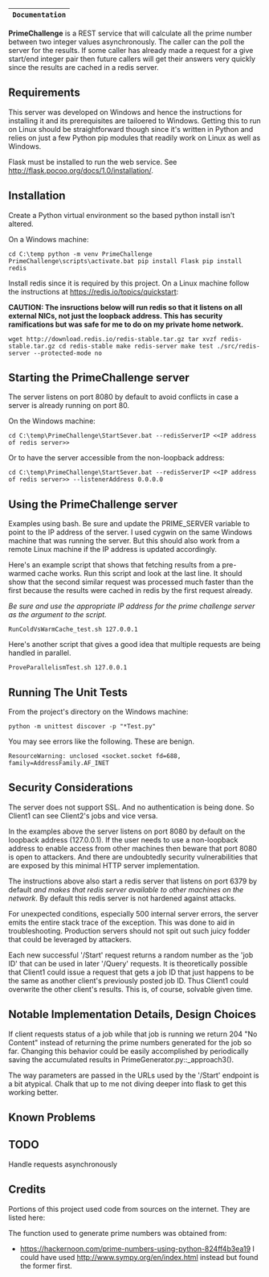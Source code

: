 | **`Documentation`** |
|-----------------|

**PrimeChallenge** is a REST service that will calculate all the prime number between two integer values asynchronously. The caller can the poll the server for the results. If some caller has already made a request for a give start/end integer pair then future callers will get their answers very quickly since the results are cached in a redis server.

## Requirements
This server was developed on Windows and hence the instructions for installing it and its prerequisites are tailoered to Windows. Getting this to run on Linux should be straightforward though since it's written in Python and relies on just a few Python pip modules that readily work on Linux as well as Windows.

Flask must be installed to run the web service. See http://flask.pocoo.org/docs/1.0/installation/.


## Installation
Create a Python virtual environment so the based python install isn't altered.

On a Windows machine:

`cd C:\temp
python -m venv PrimeChallenge
PrimeChallenge\scripts\activate.bat
pip install Flask
pip install redis
`

Install redis since it is required by this project. On a Linux machine follow the instructions at https://redis.io/topics/quickstart:

**CAUTION: The insructions below will run redis so that it listens on all external NICs, not just the loopback address. This has security ramifications but was safe for me to do on my private home network.**

`wget http://download.redis.io/redis-stable.tar.gz
tar xvzf redis-stable.tar.gz
cd redis-stable
make
redis-server
make test
./src/redis-server --protected-mode no
`

## Starting the PrimeChallenge server
The server listens on port 8080 by default to avoid conflicts in case a server is already running on port 80.

On the Windows machine:

`cd C:\temp\PrimeChallenge\StartSever.bat --redisServerIP <<IP address of redis server>>`

Or to have the server accessible from the non-loopback address:

`cd C:\temp\PrimeChallenge\StartSever.bat --redisServerIP <<IP address of redis server>> --listenerAddress 0.0.0.0`


## Using the PrimeChallenge server

Examples using bash. Be sure and update the PRIME_SERVER variable to point to the IP address of the server. I used cygwin on the same Windows machine that was running the server. But this should also work from a remote Linux machine if the IP address is updated accordingly.

Here's an example script that shows that fetching results from a pre-warmed cache works. Run this script and look at the last line. It should show that the second similar request was processed much faster than the first because the results were cached in redis by the first request already.

_Be sure and use the appropriate IP address for the prime challenge server as the argument to the script._

`RunColdVsWarmCache_test.sh 127.0.0.1
`

Here's another script that gives a good idea that multiple requests are being handled in parallel.

`ProveParallelismTest.sh 127.0.0.1
`


## Running The Unit Tests
From the project's directory on the Windows machine:

`python -m unittest discover -p "*Test.py"`

You may see errors like the following. These are benign.

`ResourceWarning: unclosed <socket.socket fd=688, family=AddressFamily.AF_INET
`


## Security Considerations
The server does not support SSL. And no authentication is being done. So Client1 can see Client2's jobs and vice versa.

In the examples above the server listens on port 8080 by default on the loopback address (127.0.0.1). If the user needs to use a non-loopback address to enable access from other machines then beware that port 8080 is open to attackers. And there are undoubtedly security vulnerabilities that are exposed by this minimal HTTP server implementation.

The instructions above also start a redis server that listens on port 6379 by default *and makes that redis server available to other machines on the network*. By default this redis server is not hardened against attacks.

For unexpected conditions, especially 500 internal server errors, the server emits the entire stack trace of the exception. This was done to aid in troubleshooting. Production servers should not spit out such juicy fodder that could be leveraged by attackers.

Each new successful '/Start' request returns a random number as the 'job ID' that can be used in later '/Query' requests. It is theoretically possible that Client1 could issue a request that gets a job ID that just happens to be the same as another client's previously posted job ID. Thus Client1 could overwrite the other client's results. This is, of course, solvable given time.


## Notable Implementation Details, Design Choices
If client requests status of a job while that job is running we return 204 "No Content" instead of returning the prime numbers generated for the job so far. Changing this behavior could be easily accomplished by periodically saving the accumulated results in PrimeGenerator.py::_approach3().

The way parameters are passed in the URLs used by the '/Start' endpoint is a bit atypical. Chalk that up to me not diving deeper into flask to get this working better.


## Known Problems


## TODO
Handle requests asynchronously


## Credits
Portions of this project used code from sources on the internet. They are listed here:

The function used to generate prime numbers was obtained from:
 - https://hackernoon.com/prime-numbers-using-python-824ff4b3ea19
I could have used http://www.sympy.org/en/index.html instead but found the former first.
